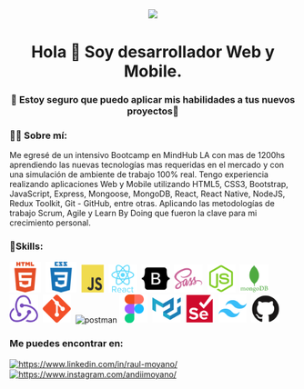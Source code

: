 <div id="header" align="center">
    <img src="https://media.giphy.com/media/sk6yL9EGVeAcE/giphy.gif" width="350" /> 
    <h1 align="center">Hola 👋 Soy desarrollador Web y Mobile.</h1>
    <h3 align="center">🚀 Estoy seguro que puedo aplicar mis habilidades a tus nuevos proyectos🚀</h3>
</div>


### 👨‍💻 Sobre mí:
Me egresé de un intensivo Bootcamp en MindHub LA con mas de 1200hs aprendiendo las nuevas tecnologías mas requeridas en el mercado y con una simulación de ambiente de trabajo 100% real. Tengo experiencia realizando aplicaciones Web y Mobile utilizando HTML5, CSS3, Bootstrap, JavaScript, Express, Mongoose, MongoDB, React, React Native, NodeJS, Redux Toolkit, Git - GitHub, entre otras. Aplicando las metodologías de trabajo Scrum, Agile y Learn By Doing que fueron la clave para mi crecimiento personal.


<div align="left">
    <h3>🔨Skills:</h3>
<div>
        <img src="https://github.com/devicons/devicon/blob/master/icons/html5/html5-plain-wordmark.svg" title="HTML5" alt="HTML" width="55" height="55"/>&nbsp;
        <img src="https://github.com/devicons/devicon/blob/master/icons/css3/css3-plain-wordmark.svg"  title="CSS3" alt="CSS" width="55" height="55"/>&nbsp;
        <img src="https://github.com/devicons/devicon/blob/master/icons/javascript/javascript-original.svg" title="JavaScript" alt="JavaScript" width="40" height="50"/>&nbsp;
        <img src="https://github.com/devicons/devicon/blob/master/icons/react/react-original-wordmark.svg" title="React" alt="React" width="50" height="50"/>&nbsp;
        <img src="https://github.com/devicons/devicon/blob/master/icons/bootstrap/bootstrap-plain.svg" title="Bootstrap" alt="Bootstrap" width="50" height="50"/>&nbsp;
        <img src="https://github.com/devicons/devicon/blob/master/icons/sass/sass-original.svg" title="Sass" alt="Sass" width="50" height="50"/>&nbsp;
        <img src="https://github.com/devicons/devicon/blob/master/icons/nodejs/nodejs-original.svg" title="node" alt="Node" width="50" height="50"/>&nbsp;
        <img src="https://github.com/devicons/devicon/blob/master/icons/mongodb/mongodb-plain-wordmark.svg" title="Mongo" alt="Mongo" width="50" height="50"/>&nbsp;
        <img src="https://github.com/devicons/devicon/blob/master/icons/redux/redux-original.svg" title="Redux" alt="Redux" width="50" height="50"/>&nbsp;
        <img src="https://github.com/devicons/devicon/blob/master/icons/git/git-original.svg" title="Redux" alt="Redux" width="50" height="50"/>&nbsp;
        <img src="https://www.vectorlogo.zone/logos/getpostman/getpostman-icon.svg" alt="postman" width="50" height="50"/>
        <img src="https://github.com/devicons/devicon/blob/master/icons/figma/figma-original.svg" title="Figma" alt="Figma" width="50" height="50"/>&nbsp;
        <img src="https://github.com/devicons/devicon/blob/master/icons/materialui/materialui-original.svg" title="tw" alt="tw" width="50" height="50"/>&nbsp;
        <img src="https://github.com/devicons/devicon/blob/master/icons/selenium/selenium-original.svg" title="selenium" alt="selenium" width="50" height="50"/>&nbsp;
          <img src="https://github.com/devicons/devicon/blob/master/icons/tailwindcss/tailwindcss-plain.svg" title="selenium" alt="selenium" width="50" height="50"/>&nbsp;
         <img src="https://github.com/devicons/devicon/blob/master/icons/github/github-original.svg" title="selenium" alt="selenium" width="50" height="50"/>&nbsp;
      </div>
    <h3>Me puedes encontrar en:</h3>
<p align="left">
<a href="https://www.linkedin.com/in/raul-moyano/" target="blank"><img align="center" src="https://raw.githubusercontent.com/rahuldkjain/github-profile-readme-generator/master/src/images/icons/Social/linked-in-alt.svg" alt="https://www.linkedin.com/in/raul-moyano/" height="30" width="40" /></a>
<a href="https://www.instagram.com/andiimoyano/" target="blank"><img align="center" src="https://raw.githubusercontent.com/rahuldkjain/github-profile-readme-generator/master/src/images/icons/Social/instagram.svg" alt="https://www.instagram.com/andiimoyano/" height="30" width="40" /></a>
</p>

